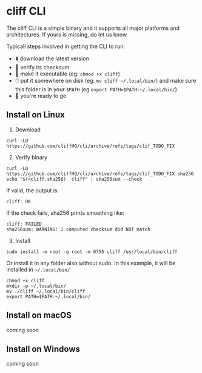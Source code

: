 # cliff CLI

The cliff CLI is a simple binary and it supports all major platforms and architectures. If yours is missing, do let us know.

Typicall steps involved in getting the CLI to run:
- ⬇️ download the latest version
- 🧰 verify its checksum
- 🧯 make it executable (eg: `chmod +x cliff`)
- 🖱️ put it somewhere on disk (eg: `mv cliff ~/.local/bin/`) and make sure this folder is in your `$PATH` (eg `export PATH=$PATH:~/.local/bin/`)
- 🎉 you're ready to go


## Install on Linux

1. Download
```
curl -LO https://github.com/cliffHQ/cli/archive/refs/tags/clif_TODO_FIX
```

2. Verify binary
```
curl -LO https://github.com/cliffHQ/cli/archive/refs/tags/clif_TODO_FIX.sha256
echo "$(<cliff.sha256)  cliff" | sha256sum --check
```

If valid, the output is:
```
cliff: OK
```

If the check fails, sha256 prints smoething like:
```
cliff: FAILED
sha256sum: WARNING: 1 computed checksum did NOT match
```

3. Install
```
sudo install -o root -g root -m 0755 cliff /usr/local/bin/cliff
```

Or install it in any folder also without sudo. In this example, it will be installed in `~/.local/bin/`
```
chmod +x cliff
mkdir -p ~/.local/bin/
mv ./cliff ~/.local/bin/cliff
export PATH=$PATH:~/.local/bin/
```

## Install on macOS

coming soon

## Install on Windows

coming soon
